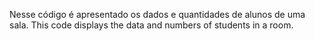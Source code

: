 Nesse código é apresentado os dados e quantidades de alunos de uma sala.
This code displays the data and numbers of students in a room.